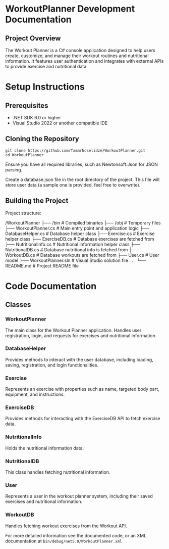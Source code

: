 # WorkoutPlanner Development Documentation

## Project Overview
The Workout Planner is a C# console application designed to help users create, customize, and manage their workout routines and nutritional information. 
It features user authentication and integrates with external APIs to provide exercise and nutritional data.

# Setup Instructions

## Prerequisites
- .NET SDK 6.0 or higher
- Visual Studio 2022 or another compatible IDE

## Cloning the Repository
```
git clone https://github.com/TamarNoselidze/WorkoutPlanner.git
cd WorkoutPlanner
```

Ensure you have all required libraries, such as Newtonsoft.Json for JSON parsing.

Create a database.json file in the root directory of the project. This file will store user data (a sample one is provided, feel free to overwrite).

## Building the Project

Project structure: 

/WorkoutPlanner
├── /bin                   # Compiled binaries
├── /obj                   # Temporary files
├── WorkoutPlanner.cs      # Main entry point and application logic
├── DatabaseHelper.cs      # Database helper class
├── Exercise.cs            # Exercise helper class
├── ExerciseDB.cs          # Database exercises are fetched from 
├── NutritionalInfo.cs     # Nutritional information helper class
├── NutritionalDB.cs       # Database nutritional info is fetched from
├── WorkoutDB.cs           # Database workouts are fetched from
├── User.cs                # User model
├── WorkoutPlanner.sln     # Visual Studio solution file
   . . .
└── README.md              # Project README file


# Code Documentation

## Classes

### WorkoutPlanner
The main class for the Workout Planner application.
Handles user registration, login, and requests for exercises and nutritional information.

### DatabaseHelper
Provides methods to interact with the user database, including loading, saving, registration, and login functionalities.

### Exercise
Represents an exercise with properties such as name, targeted body part, equipment, and instructions.

### ExerciseDB
Provides methods for interacting with the ExerciseDB API to fetch exercise data.

### NutritionalInfo
Holds the nutritional information data.

### NutritionalDB
This class handles fetching nutritional information.

### User
Represents a user in the workout planner system, including their saved exercises and nutritional information.

### WorkoutDB
Handles fetching workout exercises from the Workout API.

For more detailed information see the documented code, or an XML documentation at `bin/debug/net5.0/WorkoutPlanner.xml`